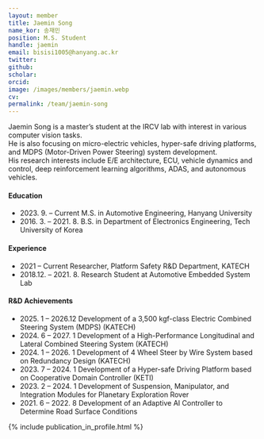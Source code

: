 ```yaml
---
layout: member
title: Jaemin Song
name_kor: 송재민
position: M.S. Student
handle: jaemin
email: bisisi1005@hanyang.ac.kr
twitter: 
github: 
scholar: 
orcid: 
image: /images/members/jaemin.webp
cv: 
permalink: /team/jaemin-song
---
```


Jaemin Song is a master’s student at the IRCV lab with interest in various computer vision tasks.  
He is also focusing on micro-electric vehicles, hyper-safe driving platforms, and MDPS (Motor-Driven Power Steering) system development.  
His research interests include E/E architecture, ECU, vehicle dynamics and control, deep reinforcement learning algorithms, ADAS, and autonomous vehicles.

#### Education

<ul class="chronological">
  <li><span>2023. 9. – Current</span> M.S. in Automotive Engineering, Hanyang University</li>
  <li><span>2016. 3. – 2021. 8.</span> B.S. in Department of Electronics Engineering, Tech University of Korea</li>
</ul>

#### Experience

<ul class="chronological">
  <li><span>2021 – Current</span> Researcher, Platform Safety R&D Department, KATECH</li>
  <li><span>2018.12. – 2021. 8.</span> Research Student at Automotive Embedded System Lab</li>
</ul>

#### R&D Achievements

<ul class="chronological">
  <li><span>2025. 1 – 2026.12</span> Development of a 3,500 kgf-class Electric Combined Steering System (MDPS) (KATECH)</li>
  
  <li><span>2024. 6 – 2027. 1</span> Development of a High-Performance Longitudinal and Lateral Combined Steering System (KATECH)</li>
  <li><span>2024. 1 – 2026. 1</span> Development of 4 Wheel Steer by Wire System based on Redundancy Design (KATECH)</li>
  
  <li><span>2023. 7 – 2024. 1</span> Development of a Hyper-safe Driving Platform based on Cooperative Domain Controller (KETI)</li>
  <li><span>2023. 2 – 2024. 1</span> Development of Suspension, Manipulator, and Integration Modules for Planetary Exploration Rover</li>

  <li><span>2021. 6 – 2022. 8</span> Development of an Adaptive AI Controller to Determine Road Surface Conditions</li>
</ul>

{% include publication_in_profile.html %}